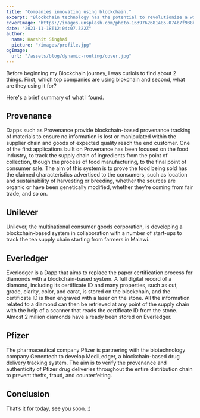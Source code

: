 ```yaml
---
title: "Companies innovating using blockchain."
excerpt: "Blockchain technology has the potential to revolutionize a wide range of industries, from finance and healthcare to supply chain management and beyond. In this article, we will explore some of the innovative companies that are using blockchain to drive change and drive growth."
coverImage: "https://images.unsplash.com/photo-1639762681485-074b7f938ba0?ixlib=rb-1.2.1&ixid=MnwxMjA3fDB8MHxwaG90by1wYWdlfHx8fGVufDB8fHx8&auto=format&fit=crop&w=1032&q=80"
date: "2021-11-18T12:04:07.322Z"
author:
  name: Harshit Singhai
  picture: "/images/profile.jpg"
ogImage:
  url: "/assets/blog/dynamic-routing/cover.jpg"
---
```


Before beginning my Blockchain journey, I was curiois to find about 2 things. First, which top companies are using blokchain and second, what are they using it for?

Here's a brief summary of what I found.

## Provenance

Dapps such as Provenance provide blockchain-based provenance tracking of materials to ensure no information is lost or manipulated within the supplier chain and goods of expected quality reach the end customer. One of the first applications built on Provenance has been focused on the food industry, to track the supply chain of ingredients from the point of collection, though the process of food manufacturing, to the final point of consumer sale. The aim of this system is to prove the food being sold has the claimed characteristics advertised to the consumers, such as location and sustainability of harvesting or breeding, whether the sources are organic or have been genetically modified, whether they’re coming from fair trade, and so on.

## Unilever

Unilever, the multinational consumer goods corporation, is developing a blockchain-based system in collaboration with a number of start-ups to track the tea supply chain starting from farmers in Malawi.

## Everledger

Everledger is a Dapp that aims to replace the paper certification process for diamonds with a blockchain-based system. A full digital record of a diamond, including its certificate ID and many properties, such as cut, grade, clarity, color, and carat, is stored on the blockchain, and the certificate ID is then engraved with a laser on the stone. All the information related to a diamond can then be retrieved at any point of the supply chain with the help of a scanner that reads the certificate ID from the stone. Almost 2 million diamonds have already been stored on Everledger.

## Pfizer

The pharmaceutical company Pfizer is partnering with the biotechnology company Genentech to develop MediLedger, a blockchain-based drug delivery tracking system. The aim is to verify the provenance and authenticity of Pfizer drug deliveries throughout the entire distribution chain to prevent thefts, fraud, and counterfeiting.

## Conclusion

That’s it for today, see you soon. :)
